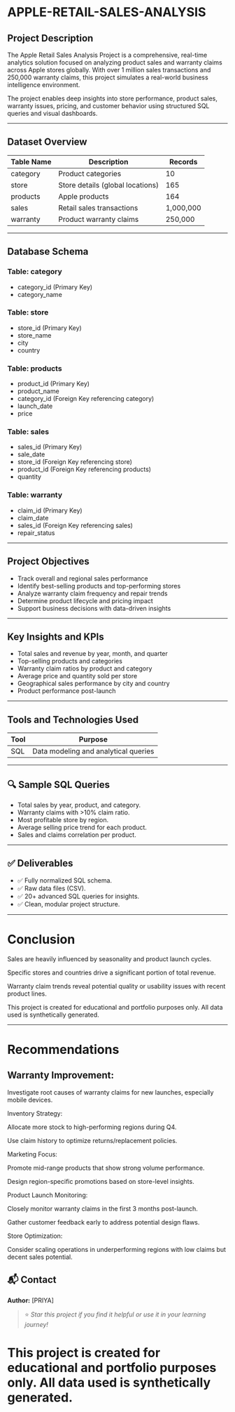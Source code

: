 # APPLE-RETAIL-SALES-ANALYSIS

## Project Description

The Apple Retail Sales Analysis Project is a comprehensive, real-time analytics solution focused on analyzing product sales and warranty claims across Apple stores globally. With over 1 million sales transactions and 250,000 warranty claims, this project simulates a real-world business intelligence environment.

The project enables deep insights into store performance, product sales, warranty issues, pricing, and customer behavior using structured SQL queries and visual dashboards.

---

## Dataset Overview

| Table Name | Description                         | Records     |
|------------|-------------------------------------|-------------|
| category   | Product categories                  | 10          |
| store      | Store details (global locations)    | 165         |
| products   | Apple products                      | 164         |
| sales      | Retail sales transactions           | 1,000,000   |
| warranty   | Product warranty claims             | 250,000     |

---

## Database Schema

### Table: category
- category_id (Primary Key)
- category_name

### Table: store
- store_id (Primary Key)
- store_name
- city
- country

### Table: products
- product_id (Primary Key)
- product_name
- category_id (Foreign Key referencing category)
- launch_date
- price

### Table: sales
- sales_id (Primary Key)
- sale_date
- store_id (Foreign Key referencing store)
- product_id (Foreign Key referencing products)
- quantity

### Table: warranty
- claim_id (Primary Key)
- claim_date
- sales_id (Foreign Key referencing sales)
- repair_status

---

## Project Objectives

- Track overall and regional sales performance
- Identify best-selling products and top-performing stores
- Analyze warranty claim frequency and repair trends
- Determine product lifecycle and pricing impact
- Support business decisions with data-driven insights

---

## Key Insights and KPIs

- Total sales and revenue by year, month, and quarter
- Top-selling products and categories
- Warranty claim ratios by product and category
- Average price and quantity sold per store
- Geographical sales performance by city and country
- Product performance post-launch

---

## Tools and Technologies Used

| Tool         | Purpose                                |
|--------------|----------------------------------------|
| SQL          | Data modeling and analytical queries   |





---

## 🔍 Sample SQL Queries

- Total sales by year, product, and category.
- Warranty claims with >10% claim ratio.
- Most profitable store by region.
- Average selling price trend for each product.
- Sales and claims correlation per product.

---

## ✅ Deliverables

- ✅ Fully normalized SQL schema.
- ✅ Raw data files (CSV).
- ✅ 20+ advanced SQL queries for insights.
- ✅ Clean, modular project structure.

----
# Conclusion
Sales are heavily influenced by seasonality and product launch cycles.

Specific stores and countries drive a significant portion of total revenue.

Warranty claim trends reveal potential quality or usability issues with recent product lines.

This project is created for educational and portfolio purposes only. All data used is synthetically generated.

---
# Recommendations
## Warranty Improvement:

Investigate root causes of warranty claims for new launches, especially mobile devices.

Inventory Strategy:

Allocate more stock to high-performing regions during Q4.

Use claim history to optimize returns/replacement policies.

Marketing Focus:

Promote mid-range products that show strong volume performance.

Design region-specific promotions based on store-level insights.

Product Launch Monitoring:

Closely monitor warranty claims in the first 3 months post-launch.

Gather customer feedback early to address potential design flaws.

Store Optimization:

Consider scaling operations in underperforming regions with low claims but decent sales potential.



## 📬 Contact

**Author:** [PRIYA]  

> ⭐ *Star this project if you find it helpful or use it in your learning journey!*


# This project is created for educational and portfolio purposes only. All data used is synthetically generated.







